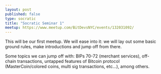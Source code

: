 ```yaml
---
layout: post
published: false
type: socratic
title: "Socratic Seminar 1"
meetup: https://www.meetup.com/BitDevsNYC/events/132031092/
---
```


This will be our first meetup. We will ease into it: we will lay out some basic
ground rules, make introductions and jump off from there.

Some topics we can jump off with: BIPs 70-72 (merchant services), off-chain
transactions, untapped features of Bitcoin protocol (MasterCoin/colored coins,
multi sig transactions, etc...), among others.
